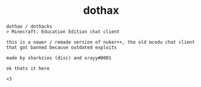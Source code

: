 <div align="center">
 <h1>
   dothax
  </h1>
  </div>
  
 ```
 dothax / dothacks
 > Minecraft: Education Edition chat client
 
 this is a newer / remade version of nuker++, the old mcedu chat client
 that got banned because outdated exploits
 
 made by sharkzies (disc) and xrayy#0001
 
 ok thats it here
 
 <3
 ```
